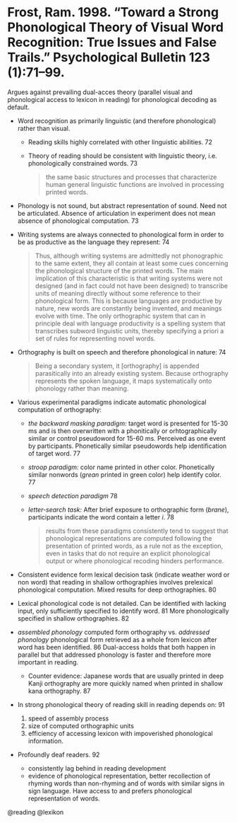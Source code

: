 # Frost, Ram. 1998. “Toward a Strong Phonological Theory of Visual Word Recognition: True Issues and False Trails.” Psychological Bulletin 123 (1):71–99.

Argues against prevailing dual-acces theory (parallel visual and phonological access to lexicon in reading) for phonological decoding as default. 

- Word recognition as primarily linguistic (and therefore phonological) rather than visual.
  - Reading skills highly correlated with other linguistic abilities. 72
  - Theory of reading should be consistent with linguistic theory, i.e. phonologically constrained words. 73 

    > the same basic structures and processes that characterize human general linguistic functions are involved in processing printed words.

- Phonology is not sound, but abstract representation of sound. Need not be articulated. Absence of articulation in experiment does not mean absence of phonological computation. 73 

- Writing systems are always connected to phonological form in order to be as productive as the language they represent: 74

  > Thus, although writing systems are admittedly not phonographic to the same extent, they all contain at least some cues concerning the phonological structure of the printed words. The main implication of this characteristic is that writing systems were not designed (and in fact could not have been designed) to transcribe units of meaning directly without some reference to their phonological form. This is because languages are productive by nature, new words are constantly being invented, and meanings evolve with time. The only orthographic system that can in principle deal with language productivity is a spelling system that transcribes subword linguistic units, thereby specifying a priori a set of rules for representing novel words.

- Orthography is built on speech and therefore phonological in nature: 74  

  > Being a secondary system, it [orthography] is appended parasitically into an already existing system. Because orthography represents the spoken language, it maps systematically onto phonology rather than meaning.

- Various experimental paradigms indicate automatic phonological computation of orthography:

  - *the backward masking paradigm:* target word is presented for 15-30 ms and is then overwritten with a phonitically or orhtographically similar or control pseudoword for 15-60 ms. Perceived as one event by participants. Phonetically similar pseudowords help identification of target word. 77  
  - *stroop paradigm:* color name printed in other color. Phonetically similar nonwords (*grean* printed in green color) help identify color. 77  
  - *speech detection paradigm* 78
  - *letter-search task:* After brief exposure to orthographic form (*brane*), participants indicate the word contain a letter *i*. 78

    > results from these paradigms consistently tend to suggest that phonological representations are computed following the presentation of printed words, as a rule not as the exception, even in tasks that do not require an explicit phonological output or where phonological recoding hinders performance.

- Consistent evidence form lexical decision task (indicate weather word or non word) that reading in shallow orthographies involves prelexical phonological computation. Mixed results for deep orthographies. 80  

- Lexical phonological code is not detailed. Can be identified with lacking input, only sufficiently specified to identify word. 81 More phonologically specified in shallow orthographies. 82

- *assembled phonology* computed form orthography vs. *addressed phonology* phonological form retrieved as a whole from lexicon after word has been identified. 86 Dual-access holds that both happen in parallel but that addressed phonology is faster and therefore more important in reading.
   - Counter evidence: Japanese words that are usually printed in deep Kanji orthography are more quickly named when printed in shallow kana orthography. 87

- In strong phonological theory of reading skill in reading depends on: 91
  1. speed of assembly process
  2. size of computed orthographic units
  3. efficiency of accessing lexicon with impoverished phonological information.

- Profoundly deaf readers. 92
  - consistently lag behind in reading development
  - evidence of phonological representation, better recollection of rhyming words than non-rhyming and of words with similar signs in sign language. Have access to and prefers phonological representation of words.

@reading
@lexikon
